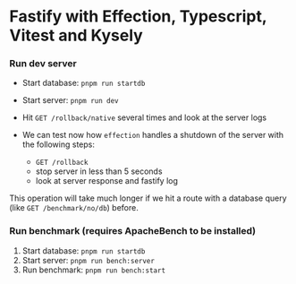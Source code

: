 # Fastify with Effection, Typescript, Vitest and Kysely

### Run dev server
- Start database: `pnpm run startdb`
- Start server: `pnpm run dev`
- Hit `GET /rollback/native` several times and look at the server logs

- We can test now how `effection` handles a shutdown of the server with the following steps:
  - `GET /rollback`
  - stop server in less than 5 seconds
  - look at server response and fastify log

This operation will take much longer if we hit a route with a 
database query (like `GET /benchmark/no/db`) before.

### Run benchmark (requires ApacheBench to be installed)

1. Start database: `pnpm run startdb`
2. Start server: `pnpm run bench:server`
3. Run benchmark: `pnpm run bench:start`
